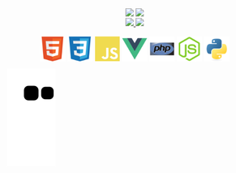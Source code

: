 <div align="center">
  <img width="45%" src="https://github-readme-stats.vercel.app/api?username=leonardovsramos&show_icons=true&include_all_commits=true&count_private=true&title_color=FFFFFF&bg_color=034A66&text_color=FFFFFF&icon_color=A0B6BD&locale=pt-br&"/>
  <img width="45%" src="https://github-readme-stats.vercel.app/api/top-langs/?username=leonardovsramos&layout=compact&langs_count=7&theme=dark&title_color=FFFFFF&bg_color=034A66&text_color=FFFFFF&icon_color=A0B6BD&locale=pt-br&hide=hack"/>
</div>


<div align="center">
  <a href="https://github.com/leonardovsramos/projeto_portfolio">
  <img width="45%" src="https://github-readme-stats.vercel.app/api/pin/?username=leonardovsramos&repo=projeto_portfolio&title_color=034A66" />
  </a>
<a href="https://github.com/leonardovsramos/INNOUT">
  <img width="45%" src="https://github-readme-stats.vercel.app/api/pin/?username=leonardovsramos&repo=INNOUT&title_color=034A66" />
</a>
</div>

  
<div style="display: inline_block" align="center"><br>
  <img align="center" alt="Leonardo-HTML" height="50" width="50" src="https://github.com/devicons/devicon/blob/master/icons/html5/html5-original.svg">
  <img align="center" alt="Leonardo-CSS" height="50" width="50" src="https://raw.githubusercontent.com/devicons/devicon/master/icons/css3/css3-original.svg">
  <img align="center" alt="Leonardo-JS" height="50" width="50" src="https://raw.githubusercontent.com/devicons/devicon/master/icons/javascript/javascript-plain.svg">
  <img align="center" alt="Leonardo-VueJS" height="50" width="50" src="https://github.com/devicons/devicon/blob/master/icons/vuejs/vuejs-original.svg">
  <img align="center" alt="Leonardo-PHP" height="50" width="50" src="https://github.com/devicons/devicon/blob/master/icons/php/php-original.svg">
  <img align="center" alt="Leonardo-NodeJS" height="50" width="50" src="https://github.com/devicons/devicon/blob/master/icons/nodejs/nodejs-original.svg">
  <img align="center" alt="Leonardo-Python" height="50" width="50" src="https://raw.githubusercontent.com/devicons/devicon/master/icons/python/python-original.svg">
</div>

![snake gif](https://github.com/leonardovsramos/leonardovsramos/blob/output/github-contribution-grid-snake.svg)
